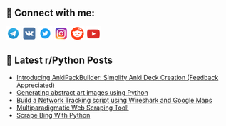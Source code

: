 ## 🔎 Connect with me:
[<img src="https://github.com/bullbesh/bullbesh/blob/main/images/Telegram.png" width="32" height="32" />](https://t.me/bullbesh)
[<img src="https://github.com/bullbesh/bullbesh/blob/main/images/VK.png" width="32" height="32" />](https://vk.com/bullbesh)
[<img src="https://github.com/bullbesh/bullbesh/blob/main/images/Twitter.png" width="32" height="32" />](https://twitter.com/bullbesh1)
[<img src="https://github.com/bullbesh/bullbesh/blob/main/images/Instagram.png" width="32" height="32" />](https://www.instagram.com/bullbesh)
[<img src="https://github.com/bullbesh/bullbesh/blob/main/images/Reddit.png" width="32" height="32" />](https://www.reddit.com/user/bullbesh)
[<img src="https://github.com/bullbesh/bullbesh/blob/main/images/YouTube.png" width="32" height="32" />](https://www.youtube.com/channel/UCtfjRs6uzgq5mfm8S06WTcg)

## 📕 Latest r/Python Posts
<!-- BLOG-POST-LIST:START -->
- [Introducing AnkiPackBuilder: Simplify Anki Deck Creation &lpar;Feedback Appreciated&rpar;](https://www.reddit.com/r/Python/comments/13hmmc9/introducing_ankipackbuilder_simplify_anki_deck/)
- [Generating abstract art images using Python](https://www.reddit.com/r/Python/comments/13hlqxr/generating_abstract_art_images_using_python/)
- [Build a Network Tracking script using Wireshark and Google Maps](https://www.reddit.com/r/Python/comments/13hl9j8/build_a_network_tracking_script_using_wireshark/)
- [Multiparadigmatic Web Scraping Tool!](https://www.reddit.com/r/Python/comments/13hkrgc/multiparadigmatic_web_scraping_tool/)
- [Scrape Bing With Python](https://www.reddit.com/r/Python/comments/13hjobd/scrape_bing_with_python/)
<!-- BLOG-POST-LIST:END -->
